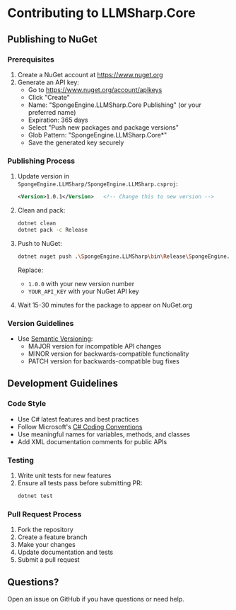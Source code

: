# Contributing to LLMSharp.Core

## Publishing to NuGet

### Prerequisites
1. Create a NuGet account at https://www.nuget.org
2. Generate an API key:
   - Go to https://www.nuget.org/account/apikeys
   - Click "Create"
   - Name: "SpongeEngine.LLMSharp.Core Publishing" (or your preferred name)
   - Expiration: 365 days
   - Select "Push new packages and package versions"
   - Glob Pattern: "SpongeEngine.LLMSharp.Core*"
   - Save the generated key securely

### Publishing Process
1. Update version in `SpongeEngine.LLMSharp/SpongeEngine.LLMSharp.csproj`:
   ```xml
   <Version>1.0.1</Version>   <!-- Change this to new version -->
   ```

2. Clean and pack:
   ```bash
   dotnet clean
   dotnet pack -c Release
   ```

3. Push to NuGet:
   ```bash
   dotnet nuget push .\SpongeEngine.LLMSharp\bin\Release\SpongeEngine.LLMSharp.1.0.1.nupkg --api-key YOUR_API_KEY --source https://api.nuget.org/v3/index.json
   ```
   Replace:
   - `1.0.0` with your new version number
   - `YOUR_API_KEY` with your NuGet API key

4. Wait 15-30 minutes for the package to appear on NuGet.org

### Version Guidelines
- Use [Semantic Versioning](https://semver.org/):
  - MAJOR version for incompatible API changes
  - MINOR version for backwards-compatible functionality
  - PATCH version for backwards-compatible bug fixes

## Development Guidelines

### Code Style
- Use C# latest features and best practices
- Follow Microsoft's [C# Coding Conventions](https://docs.microsoft.com/en-us/dotnet/csharp/fundamentals/coding-style/coding-conventions)
- Use meaningful names for variables, methods, and classes
- Add XML documentation comments for public APIs

### Testing
1. Write unit tests for new features
2. Ensure all tests pass before submitting PR:
   ```bash
   dotnet test
   ```

### Pull Request Process
1. Fork the repository
2. Create a feature branch
3. Make your changes
4. Update documentation and tests
5. Submit a pull request

## Questions?
Open an issue on GitHub if you have questions or need help.

